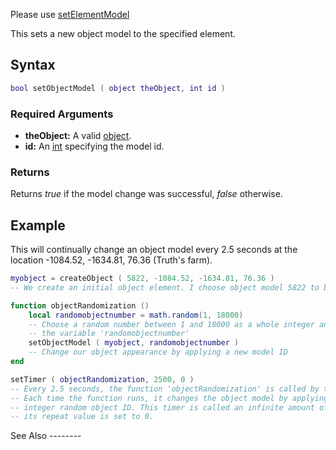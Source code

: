 Please use [setElementModel](/docs/setElementModel.md "wikilink")

This sets a new object model to the specified element.

Syntax
------

``` lua
bool setObjectModel ( object theObject, int id )        
```

### Required Arguments

-   **theObject:** A valid [object](/docs/object.md "wikilink").
-   **id:** An [int](/docs/int.md "wikilink") specifying the model id.

### Returns

Returns *true* if the model change was successful, *false* otherwise.

Example
-------

<section name="Server" class="server" show="true">
This will continually change an object model every 2.5 seconds at the location -1084.52, -1634.81, 76.36 (Truth's farm).

``` lua
myobject = createObject ( 5822, -1084.52, -1634.81, 76.36 )
-- We create an initial object element. I choose object model 5822 to begin with.

function objectRandomization ()  
    local randomobjectnumber = math.random(1, 18000)
    -- Choose a random number between 1 and 18000 as a whole integer and assign it to
    -- the variable 'randomobjectnumber'
    setObjectModel ( myobject, randomobjectnumber )
    -- Change our object appearance by applying a new model ID
end

setTimer ( objectRandomization, 2500, 0 )
-- Every 2.5 seconds, the function 'objectRandomization' is called by this timer.
-- Each time the function runs, it changes the object model by applying a new whole-
-- integer random object ID. This timer is called an infinite amount of times since  
-- its repeat value is set to 0.
```

</section>
See Also
--------
